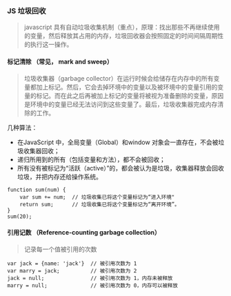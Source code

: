 ### JS 垃圾回收 

> javascript 具有自动垃圾收集机制（重点），原理：找出那些不再继续使用的变量，然后释放其占用的内存，垃圾回收器会按照固定的时间间隔周期性的执行这一操作。


#### 标记清除 （常见， mark and sweep）

>  垃圾收集器（garbage collector）在运行时候会给储存在内存中的所有变量都加上标记。然后，它会去掉环境中的变量以及被环境中的变量引用的变量的标记。而在此之后再被加上标记的变量将被视为准备删除的变量，原因是环境中的变量已经无法访问到这些变量了。最后，垃圾收集器完成内存清除的工作。

几种算法： 
- 在JavaScript 中，全局变量（Global）和window 对象会一直存在，不会被垃圾收集器回收；
- 递归所用到的所有（包括变量和方法），都不会被回收；
- 所有没有被标记为“活跃（active）”的，都会被认为是垃圾，收集器释放会回收垃圾，并把内存还给操作系统。

```
function sum(num) {
    var sum += num;  // 垃圾收集已将这个变量标记为“进入环境"
    return sum;      // 垃圾收集已将这个变量标记为“离开环境”。
}
sum(20);
```




#### 引用记数 （Reference-counting garbage collection）

> 记录每一个值被引用的次数

```
var jack = {name: 'jack'}  // 被引用次数为 1
var marry = jack;          // 被引用次数为 2
jack = null;               // 被引用次数为 1，内存未被释放
marry = null;              // 被引用次数为 0，内存可以被释放
```





